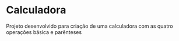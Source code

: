 # Calculadora
Projeto desenvolvido para criação de uma calculadora com as quatro operações básica e parênteses
